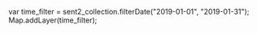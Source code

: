 var time_filter = sent2_collection.filterDate("2019-01-01", "2019-01-31");
Map.addLayer(time_filter);
